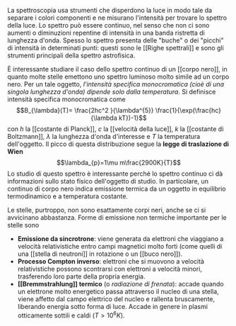 La spettroscopia usa strumenti che disperdono la luce in modo tale da separare i colori componenti e ne misurano l'intensità per trovare lo spettro della luce. Lo spettro può essere continuo, nel senso che non ci sono aumenti o diminuzioni repentine di intensità in una banda ristretta di lunghezza d'onda. Spesso lo spettro presenta delle "buche" o dei "picchi" di intensità in determinati punti: questi sono le [[Righe spettrali]] e sono gli strumenti principali della spettro astrofisica.

È interessante studiare il caso dello spettro continuo di un [[corpo nero]], in quanto molte stelle emettono uno spettro luminoso molto simile ad un corpo nero. Per un tale oggetto, *l'intensità specifica monocromatica (cioè di una singola lunghezza d'onda) dipende solo dalla temperatura*. Si definisce intensità specifica monocromatica come
$$B_{\lambda}(T)= \frac{2hc^2
}{\lambda^{5}} \frac{1}{\exp(\frac{hc}{\lambda kT})-1}$$
con $h$ la [[costante di Planck]], $c$ la [[velocità della luce]], $k$ la [[costante di Boltzmann]], $\lambda$ la lunghezza d'onda d'interesse e $T$ la temperatura dell'oggetto. Il picco di questa distribuzione segue la **legge di traslazione di Wien**
$$\lambda_{p}=1\mu m\frac{2900K}{T}$$
Lo studio di questo spettro è interessante perché lo spettro continuo ci dà informazioni sullo stato fisico dell'oggetto di studio. In particolare, un continuo di corpo nero indica emissione termica da un oggetto in equilibrio termodinamico e a temperatura costante.

Le stelle, purtroppo, non sono esattamente corpi neri, anche se ci si avvicinano abbastanza. Forme di emissione non termiche importante per le stelle sono
- **Emissione da sincrotrone**: viene generata da elettroni che viaggiano a velocità relativistiche entro campi magnetici molto forti (come quelli di una [[stella di neutroni]] in rotazione o un [[buco nero]]).
- **Processo Compton inverso**: elettroni che si muovono a velocità relativistiche possono scontrarsi con elettroni a velocità minori, trasferendo loro parte della propria energia.
- **[[Bremmstrahlung]] termico** (o *radiazione di frenata*): accade quando un elettrone molto energetico passa attraverso il nucleo di una stella, viene affetto dal campo elettrico del nucleo e rallenta bruscamente, liberando energia sotto forma di luce. Accade in genere in plasmi otticamente sottili e caldi ($T>10^{6}K$).